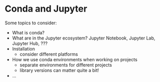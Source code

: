 # Conda and Jupyter

Some topics to consider:
- What is conda?
- What are in the Jupyter ecosystem? Jupyter Notebook, Jupyter Lab, Jupyter Hub, ???
- Installation
    - consider different platforms
- How we use conda environments when working on projects
    - separate environments for different projects
    - library versions can matter quite a bit!
- ...